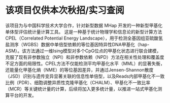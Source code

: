 # 该项目仅供本次秋招/实习查阅
该项目为与中国科学技术大学合作，针对新型数据 MHap 开发的一种新型甲基化单体型评估统计量计算工具。
这是一种基于统计物理学和信息论的新型计算方法CPEL（Correlated Potential Energy Landscape），用于检测全基因组亚硫酸氢盐测序（WGBS）数据中单倍型依赖的等位基因特异性DNA甲基化（hap-ASM）。该方法通过一维Ising模型对多个CpG位点的甲基化状态进行联合建模，克服了现有非参数独立（NPI）和非参数依赖（NPD）方法在相关性处理和覆盖度不足方面的局限性。CPEL方法不仅能检测平均甲基化水平（MML）的显著失衡，还能量化甲基化熵（NME）的等位基因差异，并通过Jensen-Shannon散度（JSD）识别与遗传变异显著关联的信息性单倍型，以及Reads内部甲基化不一致比例（PDR）、细胞调整异质性克隆甲基化（CHALM）、甲基化不一致比率（MCR）等关键统计量的计算，后续将加入更多统计量，以推进一站式甲基化测算平台的开发。
